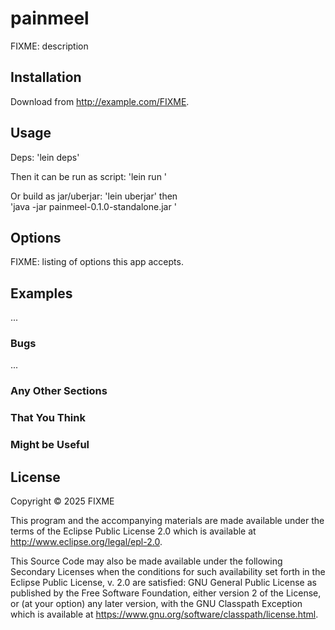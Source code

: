 # painmeel

FIXME: description

## Installation

Download from http://example.com/FIXME.

## Usage

Deps:
    'lein deps'

Then it can be run as script:
    'lein run <url> <outputfile>'

Or build as jar/uberjar:
    'lein uberjar'
then    
    'java -jar painmeel-0.1.0-standalone.jar <url> <outputfile>'

## Options

FIXME: listing of options this app accepts.

## Examples

...

### Bugs

...

### Any Other Sections
### That You Think
### Might be Useful

## License

Copyright © 2025 FIXME

This program and the accompanying materials are made available under the
terms of the Eclipse Public License 2.0 which is available at
http://www.eclipse.org/legal/epl-2.0.

This Source Code may also be made available under the following Secondary
Licenses when the conditions for such availability set forth in the Eclipse
Public License, v. 2.0 are satisfied: GNU General Public License as published by
the Free Software Foundation, either version 2 of the License, or (at your
option) any later version, with the GNU Classpath Exception which is available
at https://www.gnu.org/software/classpath/license.html.
